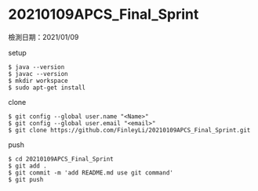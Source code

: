 # 20210109APCS_Final_Sprint
檢測日期：2021/01/09

setup
```
$ java --version
$ javac --version
$ mkdir workspace
$ sudo apt-get install 
```

clone
```
$ git config --global user.name "<Name>"
$ git config --global user.email "<email>"
$ git clone https://github.com/FinleyLi/20210109APCS_Final_Sprint.git
```

push
```
$ cd 20210109APCS_Final_Sprint
$ git add .
$ git commit -m 'add README.md use git command'
$ git push
```